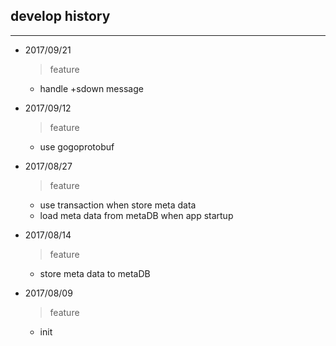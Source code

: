 ## develop history ##
---

- 2017/09/21
	> feature
	* handle +sdown message

- 2017/09/12
	> feature
	* use gogoprotobuf 

- 2017/08/27
	> feature
	* use transaction when store meta data
	* load meta data from metaDB when app startup

- 2017/08/14
	> feature
	* store meta data to metaDB

- 2017/08/09
	> feature
	* init

